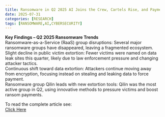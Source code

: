 ```yaml
---
title: Ransomware in Q2 2025 AI Joins the Crew, Cartels Rise, and Payment Rates Collapse
date: 2025-07-31
categories: [RESEARCH]
tags: [RANSOMWARE,AI,CYBERSECURITY]
---
```


**Key Findings – Q2 2025 Ransomware Trends**  
Ransomware-as-a-Service (RaaS) group disruptions: Several major ransomware groups have disappeared, leaving a fragmented ecosystem.  
Slight decline in public victim extortion: Fewer victims were named on data leak sites this quarter, likely due to law enforcement pressure and changing attacker tactics.  
Continuous shift toward data extortion: Attackers continue moving away from encryption, focusing instead on stealing and leaking data to force payment.  
Ransomware group Qilin leads with new extortion tools: Qilin was the most active group in Q2, using innovative methods to pressure victims and boost ransom payments.  

To read the complete article see:  
 [Click Here](https://blog.checkpoint.com/research/ransomware-in-q2-2025-ai-joins-the-crew-cartels-rise-and-payment-rates-collapse/) 